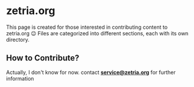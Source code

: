# zetria.org

This page is created for those interested in contributing content to zetria.org 😉
Files are categorized into different sections, each with its own directory.

## How to Contribute?

Actually, I don't know for now. contact **service@zetria.org** for further information
